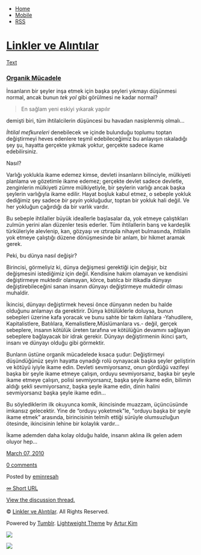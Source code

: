 -   [Home](/)
-   [Mobile](/mobile)
-   [RSS](http://eminresah.tumblr.com/rss)

[Linkler ve Alıntılar](/)
=========================

[Text](http://eminresah.tumblr.com/post/433090647/organik-mucadele)

### [Organik Mücadele](http://eminresah.tumblr.com/post/433090647/organik-mucadele)

İnsanların bir şeyler inşa etmek için başka şeyleri yıkmayı düşünmesi
normal, ancak bunun *tek yol* gibi görülmesi ne kadar normal?

> En sağlam yeni eskiyi yıkarak yapılır

demişti biri, tüm ihtilalcilerin düşüncesi bu havadan nasiplenmiş
olmalı…

*İhtilal mefkureleri* denebilecek ve içinde bulunduğu toplumu toptan
değiştirmeyi heves edenlere teşmil edebileceğimiz bu anlayışın
ıskaladığı şey şu, hayatta gerçekte yıkmak yoktur, gerçekte sadece ikame
edebilirsiniz.

Nasıl?

Varlığı yoklukla ikame edemez kimse, devleti insanların bilinciyle,
mülkiyeti planlama ve gözetimle ikame edemez; gerçekte devlet sadece
devletle, zenginlerin mülkiyeti zümre mülkiyetiyle, bir şeylerin varlığı
ancak başka şeylerin varlığıyla ikame edilir. Hayat boşluk kabul etmez,
o sebeple yokluk dediğimiz şey sadece *bir şeyin* yokluğudur, toptan bir
yokluk hali değil. Ve her yokluğun çağırdığı da bir varlık vardır.

Bu sebeple ihtilaller büyük ideallerle başlasalar da, yok etmeye
çalıştıkları zulmün yerini alan düzenler tesis ederler. Tüm ihtilallerin
barış ve kardeşlik türküleriyle alevlenip, kan, gözyaşı ve ıztırapla
nihayet bulmasında, ihtilalin yok etmeye çalıştığı düzene dönüşmesinde
bir anlam, bir hikmet aramak gerek.

Peki, bu dünya nasıl değişir?

Birincisi, görmeliyiz ki, dünya değişmesi gerektiği için değişir, biz
değişmesini istediğimiz için değil. Kendisine hakim olamayan ve
kendisini değiştirmeye muktedir olamayan, körce, batılca bir itikadla
dünyayı değiştirebileceğini sanan insanın dünyayı değiştirmeye muktedir
olması muhaldir.

İkincisi, dünyayı değiştirmek hevesi önce dünyanın neden bu halde
olduğunu anlamayı da gerektirir. Dünya kötülüklerle doluysa, bunun
sebepleri üzerine kafa yoracak ve bunu sahte bir takım ilahlara
-Yahudilere, Kapitalistlere, Batılılara, Kemalistlere,Müslümanlara vs.-
değil, gerçek sebeplere, insanın kötülük üreten tarafına ve kötülüğün
devamını sağlayan sebeplere bağlayacak bir idrak gerekir. Dünyayı
değiştirmenin ikinci şartı, insanı ve dünyayı olduğu gibi görmektir.

Bunların üstüne organik mücadelede kısaca şudur: Değiştirmeyi
düşündüğünüz şeyin hayatta oynadığı rolü oynayacak başka şeyler
geliştirin ve kötüyü iyiyle ikame edin. Devleti sevmiyorsanız, onun
gördüğü vazifeyi başka bir şeyle ikame etmeye çalışın, orduyu
sevmiyorsanız, başka bir şeyle ikame etmeye çalışın, polisi
sevmiyorsanız, başka şeyle ikame edin, bilimin aldığı şekli
sevmiyorsanız, başka şeyle ikame edin, dinin halini sevmiyorsanız başka
şeyle ikame edin…

Bu söylediklerim ilk okuyunca komik, ikincisinde muazzam, üçüncüsünde
imkansız gelecektir. Yine de “orduyu yoketmek"le, "orduyu başka bir
şeyle ikame etmek” arasında, birincisinin telmih ettiği sürüyle
olumsuzluğun ötesinde, ikincisinin lehine bir kolaylık vardır…

İkame ademden daha kolay olduğu halde, insanın aklına ilk gelen adem
oluyor hep…

[March 07,
2010](http://eminresah.tumblr.com/post/433090647/organik-mucadele)

[0
comments](http://eminresah.tumblr.com/post/433090647/organik-mucadele#disqus_thread)

Posted by [eminresah](http://eminresah.tumblr.com/)

[∞ Short URL](http://tmblr.co/ZWS1OyPq71N)

[View the discussion thread.](http://erblog.disqus.com/?url=ref)

© [Linkler ve Alıntılar](/). All Rights Reserved.

Powered by [Tumblr](http://tumblr.com). [Lightweight
Theme](http://www.tumblr.com/theme/10820) by [Artur
Kim](http://arturkim.com)

![](https://px.srvcs.tumblr.com/impixu?T=1434918905&J=eyJ0eXBlIjoidXJsIiwidXJsIjoiaHR0cDpcL1wvZW1pbnJlc2FoLnR1bWJsci5jb21cL3Bvc3RcLzQzMzA5MDY0N1wvb3JnYW5pay1tdWNhZGVsZSIsInJlcXR5cGUiOjAsInJvdXRlIjoiXC9wb3N0XC86aWRcLzpzdW1tYXJ5Iiwibm9zY3JpcHQiOjF9&U=LCCBDLFFGB&K=771d814770bf00b42b9393f0a8b4ee22a20bd4bcd17dd8a6980f2c42a15774b8&R=)

![](https://px.srvcs.tumblr.com/impixu?T=1434918905&J=eyJ0eXBlIjoicG9zdCIsInVybCI6Imh0dHA6XC9cL2VtaW5yZXNhaC50dW1ibHIuY29tXC9wb3N0XC80MzMwOTA2NDdcL29yZ2FuaWstbXVjYWRlbGUiLCJyZXF0eXBlIjowLCJyb3V0ZSI6IlwvcG9zdFwvOmlkXC86c3VtbWFyeSIsInBvc3RzIjpbeyJwb3N0aWQiOiI0MzMwOTA2NDciLCJibG9naWQiOiIzNjQ4MDI4Iiwic291cmNlIjozM31dLCJub3NjcmlwdCI6MX0=&U=CEJMBKDHDI&K=c8a0d488e784dca9b90b4d21ff65e65b166f4eecc34bfab4882c88c0d60e1e2f&R=)

